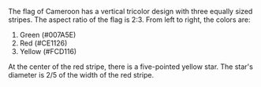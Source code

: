 The flag of Cameroon has a vertical tricolor design with three equally sized stripes. The aspect ratio of the flag is 2:3. From left to right, the colors are:

1. Green (#007A5E)
2. Red (#CE1126)
3. Yellow (#FCD116)

At the center of the red stripe, there is a five-pointed yellow star. The star's diameter is 2/5 of the width of the red stripe.